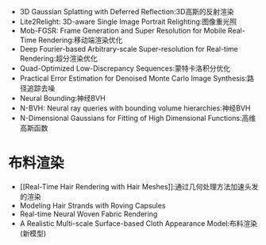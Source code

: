 + 3D Gaussian Splatting with Deferred Reflection:3D高斯的反射渲染
+ Lite2Relight: 3D-aware Single Image Portrait Relighting:图像重光照
+ Mob-FGSR: Frame Generation and Super Resolution for Mobile Real-Time Rendering:移动端渲染优化
+ Deep Fourier-based Arbitrary-scale Super-resolution for Real-time Rendering:超分渲染优化
+ Quad-Optimized Low-Discrepancy Sequences:蒙特卡洛积分优化
+ Practical Error Estimation for Denoised Monte Carlo Image Synthesis:路径追踪去噪
+ Neural Bounding:神经BVH
+ N-BVH: Neural ray queries with bounding volume hierarchies:神经BVH
+ N-Dimensional Gaussians for Fitting of High Dimensional Functions:高维高斯函数
# 布料渲染
 + [[Real-Time Hair Rendering with Hair Meshes]]:通过几何处理方法加速头发的渲染
+ Modeling Hair Strands with Roving Capsules
+ Real-time Neural Woven Fabric Rendering
+ A Realistic Multi-scale Surface-based Cloth Appearance Model:布料渲染(新模型)